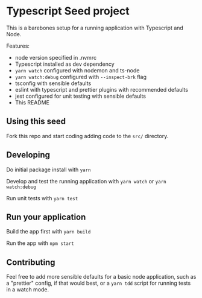 # Typescript Seed project

This is a barebones setup for a running application with Typescript and Node.

Features:

- node version specified in .nvmrc
- Typescript installed as dev dependency
- `yarn watch` configured with nodemon and ts-node
- `yarn watch:debug` configured with `--inspect-brk` flag
- tsconfig with sensible defaults
- eslint with typescript and prettier plugins with recommended defaults
- jest configured for unit testing with sensible defaults
- This README

## Using this seed

Fork this repo and start coding adding code to the `src/` directory.

## Developing

Do initial package install with `yarn`

Develop and test the running application with `yarn watch` or `yarn watch:debug`

Run unit tests with `yarn test`

## Run your application

Build the app first with `yarn build`

Run the app with `npm start`

## Contributing

Feel free to add more sensible defaults for a basic node application, such as a "prettier" config, if that would
best, or a `yarn tdd` script for running tests in a watch mode.
